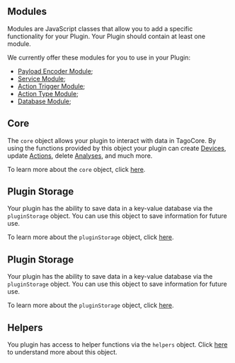 
## Modules

Modules are JavaScript classes that allow you to add a specific functionality for your Plugin. Your Plugin should contain at least
one module.

We currently offer these modules for you to use in your Plugin:

- [Payload Encoder Module](/plugins/create/encoder);
- [Service Module](/plugins/create/service);
- [Action Trigger Module](/plugins/create/action-trigger);
- [Action Type Module](/plugins/create/action-type);
- [Database Module](/plugins/create/database);

## Core

The `core` object allows your plugin to interact with data in TagoCore. By using the functions provided by this object
your plugin can create [Devices](/device), update [Actions](/action), delete [Analyses](/analysis), and much more.

To learn more about the `core` object, click [here](/plugins/create/core).

## Plugin Storage

Your plugin has the ability to save data in a key-value database via the `pluginStorage` object. You can use this object
to save information for future use.

To learn more about the `pluginStorage` object, click [here](/plugins/create/core).

## Plugin Storage

Your plugin has the ability to save data in a key-value database via the `pluginStorage` object. You can use this object
to save information for future use.

To learn more about the `pluginStorage` object, click [here](/plugins/create/core).

## Helpers

You plugin has access to helper functions via the `helpers` object. Click [here](/plugins/create/helpers) to understand
more about this object. 
